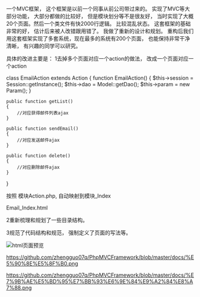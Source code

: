 一个MVC框架， 这个框架是以前一个同事从前公司带过来的。 实现了MVC等大部分功能， 大部分都做的比较好， 但是模块划分等不是很友好， 当时实现了大概20个页面。然后一个类文件有快2000行逻辑。 比较混乱状态。 
这套框架的基础非常的好， 估计后来被人改错跟用错了。 我做了重新的设计和规划。
重构后我们用这套框架实现了多套系统，现在最多的系统有200个页面， 也能保持非常干净清晰， 有兴趣的同学可以研究。

具体的改进主要是：
1去掉多个页面对应一个action的做法， 改成一个页面对应一个action

class EmailAction extends Action 
{
	function EmailAction() {
		$this->session = Session::getInstance();
		$this->dao = Model::getDao();
		$this->param = new Param();
	}

	public function getList()
	{	
		//对应获得邮件列表ajax
	}
	
	public function sendEmail()
	{
		//对应发送邮件ajax
	}
	
	public function delete()
	{
		//对应删除邮件ajax
	}
}

按照 模块Action.php, 自动映射到模块_Index

Email_Index.html

2重新梳理和规划了一些目录结构。

3规范了代码结构和规范， 强制定义了页面的写法等。

![html页面预览](https://github.com/zhengguo07q/PhpMVCFramework/blob/master/docs/html%E9%A1%B5%E9%9D%A2%E9%A2%84%E8%A7%88.png)


https://github.com/zhengguo07q/PhpMVCFramework/blob/master/docs/%E5%90%8E%E5%8F%B0.png

https://github.com/zhengguo07q/PhpMVCFramework/blob/master/docs/%E7%9B%AE%E5%BD%95%E7%BB%93%E6%9E%84%E9%A2%84%E8%A7%88.png
